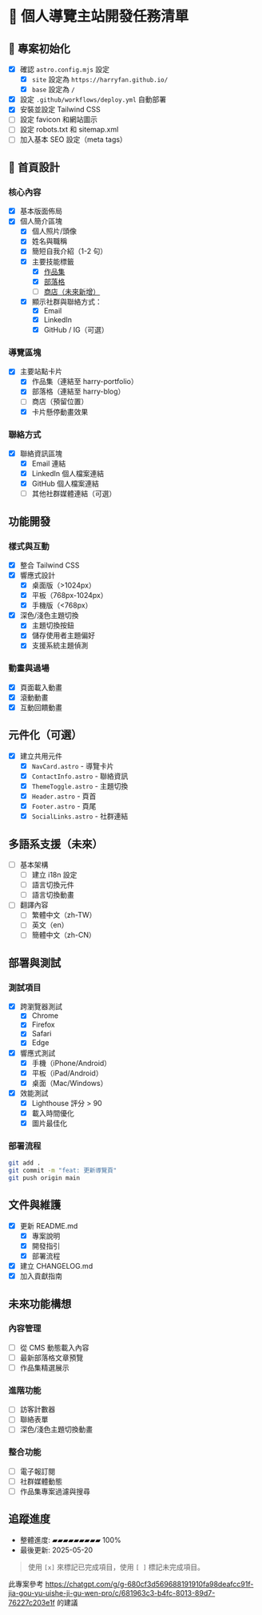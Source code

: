 # 🚀 個人導覽主站開發任務清單

## 🔧 專案初始化

- [x] 確認 `astro.config.mjs` 設定
  - [x] `site` 設定為 `https://harryfan.github.io/`
  - [x] `base` 設定為 `/`
- [x] 設定 `.github/workflows/deploy.yml` 自動部署
- [x] 安裝並設定 Tailwind CSS
- [ ] 設定 favicon 和網站圖示
- [ ] 設定 robots.txt 和 sitemap.xml
- [ ] 加入基本 SEO 設定（meta tags）

## 🎨 首頁設計

### 核心內容

- [x] 基本版面佈局
- [x] 個人簡介區塊
  - [x] 個人照片/頭像
  - [x] 姓名與職稱
  - [x] 簡短自我介紹（1-2 句）
  - [x] 主要技能標籤
    - [x] [作品集](https://harryfan.github.io/harry-portfolio/)
    - [x] [部落格](https://harryfan.github.io/harry-blog/)
    - [ ] [商店（未來新增）](#)
  - [x] 顯示社群與聯絡方式：
    - [x] Email
    - [x] LinkedIn
    - [x] GitHub / IG（可選）

### 導覽區塊

- [x] 主要站點卡片
  - [x] 作品集（連結至 harry-portfolio）
  - [x] 部落格（連結至 harry-blog）
  - [ ] 商店（預留位置）
  - [x] 卡片懸停動畫效果

### 聯絡方式

- [x] 聯絡資訊區塊
  - [x] Email 連結
  - [x] LinkedIn 個人檔案連結
  - [x] GitHub 個人檔案連結
  - [ ] 其他社群媒體連結（可選）

## 功能開發

### 樣式與互動

- [x] 整合 Tailwind CSS
- [x] 響應式設計
  - [x] 桌面版（>1024px）
  - [x] 平板（768px-1024px）
  - [x] 手機版（<768px）
- [x] 深色/淺色主題切換
  - [x] 主題切換按鈕
  - [x] 儲存使用者主題偏好
  - [x] 支援系統主題偵測

### 動畫與過場

- [x] 頁面載入動畫
- [x] 滾動動畫
- [x] 互動回饋動畫

## 元件化（可選）

- [x] 建立共用元件
  - [x] `NavCard.astro` - 導覽卡片
  - [x] `ContactInfo.astro` - 聯絡資訊
  - [x] `ThemeToggle.astro` - 主題切換
  - [x] `Header.astro` - 頁首
  - [x] `Footer.astro` - 頁尾
  - [x] `SocialLinks.astro` - 社群連結

## 多語系支援（未來）

- [ ] 基本架構
  - [ ] 建立 i18n 設定
  - [ ] 語言切換元件
  - [ ] 語言切換動畫
- [ ] 翻譯內容
  - [ ] 繁體中文（zh-TW）
  - [ ] 英文（en）
  - [ ] 簡體中文（zh-CN）

## 部署與測試

### 測試項目

- [x] 跨瀏覽器測試
  - [x] Chrome
  - [x] Firefox
  - [x] Safari
  - [x] Edge
- [x] 響應式測試
  - [x] 手機（iPhone/Android）
  - [x] 平板（iPad/Android）
  - [x] 桌面（Mac/Windows）
- [x] 效能測試
  - [x] Lighthouse 評分 > 90
  - [x] 載入時間優化
  - [x] 圖片最佳化

### 部署流程

```bash
git add .
git commit -m "feat: 更新導覽頁"
git push origin main
```

## 文件與維護

- [x] 更新 README.md
  - [x] 專案說明
  - [x] 開發指引
  - [x] 部署流程
- [x] 建立 CHANGELOG.md
- [x] 加入貢獻指南

## 未來功能構想

### 內容管理

- [ ] 從 CMS 動態載入內容
- [ ] 最新部落格文章預覽
- [ ] 作品集精選展示

### 進階功能

- [ ] 訪客計數器
- [ ] 聯絡表單
- [ ] 深色/淺色主題切換動畫

### 整合功能

- [ ] 電子報訂閱
- [ ] 社群媒體動態
- [ ] 作品集專案過濾與搜尋

## 追蹤進度

- 整體進度: ▰▰▰▰▰▰▰▰▰ 100%
- 最後更新: 2025-05-20

> 使用 `[x]` 來標記已完成項目，使用 `[ ]` 標記未完成項目。

此專案參考 https://chatgpt.com/g/g-680cf3d569688191910fa98deafcc91f-jia-gou-yu-uishe-ji-gu-wen-pro/c/681963c3-b4fc-8013-89d7-76227c203e1f 的建議
